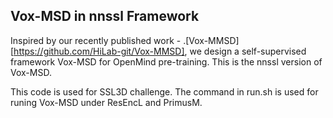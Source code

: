 ## Vox-MSD in nnssl Framework
Inspired by our recently published work - .[Vox-MMSD][https://github.com/HiLab-git/Vox-MMSD], we design a self-supervised framework Vox-MSD for OpenMind pre-training. This is the nnssl version of Vox-MSD.

This code is used for SSL3D challenge. The command in run.sh is used for runing Vox-MSD under ResEncL and PrimusM.